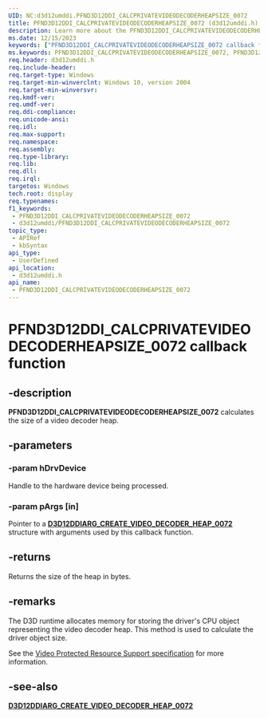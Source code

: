 ```yaml
---
UID: NC:d3d12umddi.PFND3D12DDI_CALCPRIVATEVIDEODECODERHEAPSIZE_0072
title: PFND3D12DDI_CALCPRIVATEVIDEODECODERHEAPSIZE_0072 (d3d12umddi.h)
description: Learn more about the PFND3D12DDI_CALCPRIVATEVIDEODECODERHEAPSIZE_0072 callback function.
ms.date: 12/15/2023
keywords: ["PFND3D12DDI_CALCPRIVATEVIDEODECODERHEAPSIZE_0072 callback function"]
ms.keywords: PFND3D12DDI_CALCPRIVATEVIDEODECODERHEAPSIZE_0072, PFND3D12DDI_CALCPRIVATEVIDEODECODERHEAPSIZE_0072 entry, PFND3D12DDI_CALCPRIVATEVIDEODECODERHEAPSIZE_0072 entry point [Display Devices], d3d12umddi/PFND3D12DDI_CALCPRIVATEVIDEODECODERHEAPSIZE_0072, display.pfnd3d12ddi_calcprivatevideodecoderheapsize_0072
req.header: d3d12umddi.h
req.include-header: 
req.target-type: Windows
req.target-min-winverclnt: Windows 10, version 2004
req.target-min-winversvr: 
req.kmdf-ver: 
req.umdf-ver: 
req.ddi-compliance: 
req.unicode-ansi: 
req.idl: 
req.max-support: 
req.namespace: 
req.assembly: 
req.type-library: 
req.lib: 
req.dll: 
req.irql: 
targetos: Windows
tech.root: display
req.typenames: 
f1_keywords:
 - PFND3D12DDI_CALCPRIVATEVIDEODECODERHEAPSIZE_0072
 - d3d12umddi/PFND3D12DDI_CALCPRIVATEVIDEODECODERHEAPSIZE_0072
topic_type:
 - APIRef
 - kbSyntax
api_type:
 - UserDefined
api_location:
 - d3d12umddi.h
api_name:
 - PFND3D12DDI_CALCPRIVATEVIDEODECODERHEAPSIZE_0072
---
```


# PFND3D12DDI_CALCPRIVATEVIDEODECODERHEAPSIZE_0072 callback function

## -description

**PFND3D12DDI_CALCPRIVATEVIDEODECODERHEAPSIZE_0072** calculates the size of a video decoder heap.

## -parameters

### -param hDrvDevice

Handle to the hardware device being processed.

### -param pArgs [in]

Pointer to a [**D3D12DDIARG_CREATE_VIDEO_DECODER_HEAP_0072**](ns-d3d12umddi-d3d12ddiarg_create_video_decoder_heap_0072.md) structure with arguments used by this callback function.

## -returns

Returns the size of the heap in bytes.

## -remarks

The D3D runtime allocates memory for storing the driver's CPU object representing the video decoder heap. This method is used to calculate the driver object size.

See the [Video Protected Resource Support specification](https://microsoft.github.io/DirectX-Specs/d3d/D3D12_Video_ProtectedResourceSupport.html) for more information.

## -see-also

[**D3D12DDIARG_CREATE_VIDEO_DECODER_HEAP_0072**](ns-d3d12umddi-d3d12ddiarg_create_video_decoder_heap_0072.md)
